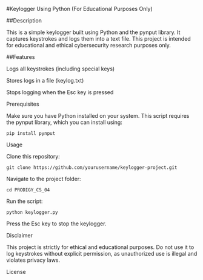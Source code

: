 #Keylogger Using Python (For Educational Purposes Only)

##Description

This is a simple keylogger built using Python and the pynput library. It captures keystrokes and logs them into a text file. This project is intended for educational and ethical cybersecurity research purposes only.

##Features

Logs all keystrokes (including special keys)

Stores logs in a file (keylog.txt)

Stops logging when the Esc key is pressed

Prerequisites

Make sure you have Python installed on your system. This script requires the pynput library, which you can install using:
```
pip install pynput
```
Usage

Clone this repository:
```
git clone https://github.com/yourusername/keylogger-project.git
```
Navigate to the project folder:
```
cd PRODIGY_CS_04
```
Run the script:
```
python keylogger.py
```

Press the Esc key to stop the keylogger.

Disclaimer

This project is strictly for ethical and educational purposes. Do not use it to log keystrokes without explicit permission, as unauthorized use is illegal and violates privacy laws.

License




